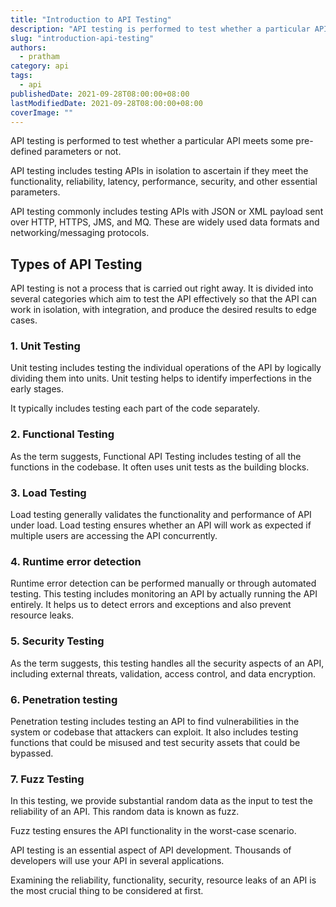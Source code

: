 ```yaml
---
title: "Introduction to API Testing"
description: "API testing is performed to test whether a particular API meets pre-defined parameters or not."
slug: "introduction-api-testing"
authors:
  - pratham
category: api
tags:
  - api
publishedDate: 2021-09-28T08:00:00+08:00
lastModifiedDate: 2021-09-28T08:00:00+08:00
coverImage: ""
---
```


<Lead>
 API testing is performed to test whether a particular API meets some pre-defined parameters or not.
</Lead>

API testing includes testing APIs in isolation to ascertain if they meet the functionality, reliability, latency, performance, security, and other essential parameters.

API testing commonly includes testing APIs with JSON or XML payload sent over HTTP, HTTPS, JMS, and MQ. These are widely used data formats and networking/messaging protocols.

## Types of API Testing

API testing is not a process that is carried out right away. It is divided into several categories which aim to test the API effectively so that the API can work in isolation, with integration, and produce the desired results to edge cases.

### 1. Unit Testing

Unit testing includes testing the individual operations of the API by logically dividing them into units. Unit testing helps to identify imperfections in the early stages.

It typically includes testing each part of the code separately.

### 2. Functional Testing

As the term suggests, Functional API Testing includes testing of all the functions in the codebase. It often uses unit tests as the building blocks.

### 3. Load Testing

Load testing generally validates the functionality and performance of API under load. Load testing ensures whether an API will work as expected if multiple users are accessing the API concurrently.

### 4. Runtime error detection

Runtime error detection can be performed manually or through automated testing. This testing includes monitoring an API by actually running the API entirely. It helps us to detect errors and exceptions and also prevent resource leaks.

### 5. Security Testing

As the term suggests, this testing handles all the security aspects of an API, including external threats, validation, access control, and data encryption.

### 6. Penetration testing

Penetration testing includes testing an API to find vulnerabilities in the system or codebase that attackers can exploit. It also includes testing functions that could be misused and test security assets that could be bypassed.

### 7. Fuzz Testing

In this testing, we provide substantial random data as the input to test the reliability of an API. This random data is known as fuzz.

Fuzz testing ensures the API functionality in the worst-case scenario.

API testing is an essential aspect of API development. Thousands of developers will use your API in several applications.

Examining the reliability, functionality, security, resource leaks of an API is the most crucial thing to be considered at first.
